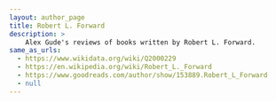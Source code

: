 ```yaml
---
layout: author_page
title: Robert L. Forward
description: >
    Alex Gude's reviews of books written by Robert L. Forward.
same_as_urls:
  - https://www.wikidata.org/wiki/Q2000229
  - https://en.wikipedia.org/wiki/Robert_L._Forward
  - https://www.goodreads.com/author/show/153889.Robert_L_Forward
  - null
---
```

